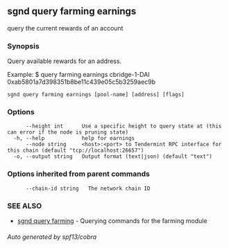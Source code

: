 ## sgnd query farming earnings

query the current rewards of an account

### Synopsis

Query available rewards for an address.

Example:
$ <appd> query farming earnings cbridge-1-DAI 0xab5801a7d398351b8be11c439e05c5b3259aec9b

```
sgnd query farming earnings [pool-name] [address] [flags]
```

### Options

```
      --height int      Use a specific height to query state at (this can error if the node is pruning state)
  -h, --help            help for earnings
      --node string     <host>:<port> to Tendermint RPC interface for this chain (default "tcp://localhost:26657")
  -o, --output string   Output format (text|json) (default "text")
```

### Options inherited from parent commands

```
      --chain-id string   The network chain ID
```

### SEE ALSO

* [sgnd query farming](sgnd_query_farming.md)	 - Querying commands for the farming module

###### Auto generated by spf13/cobra
